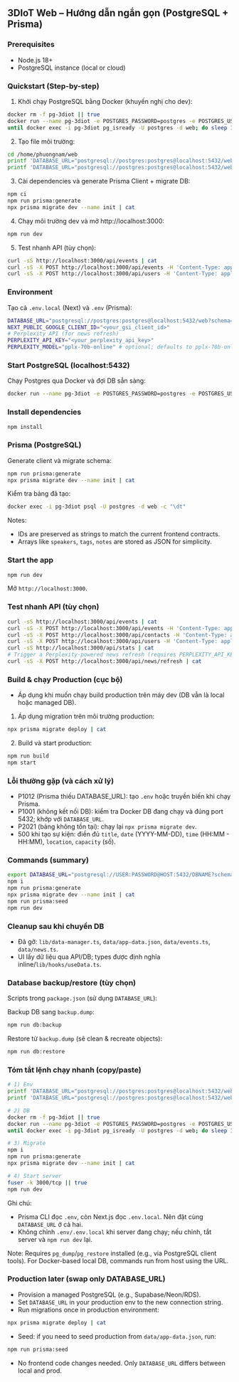 ## 3DIoT Web – Hướng dẫn ngắn gọn (PostgreSQL + Prisma)

### Prerequisites
- Node.js 18+
- PostgreSQL instance (local or cloud)

### Quickstart (Step-by-step)
1) Khởi chạy PostgreSQL bằng Docker (khuyến nghị cho dev):
```bash
docker rm -f pg-3diot || true
docker run --name pg-3diot -e POSTGRES_PASSWORD=postgres -e POSTGRES_USER=postgres -e POSTGRES_DB=web -p 5432:5432 -d postgres:16
until docker exec -i pg-3diot pg_isready -U postgres -d web; do sleep 1; done
```

2) Tạo file môi trường:
```bash
cd /home/phuongnam/web
printf 'DATABASE_URL="postgresql://postgres:postgres@localhost:5432/web?schema=public"\n' > .env
printf 'DATABASE_URL="postgresql://postgres:postgres@localhost:5432/web?schema=public"\nNEXT_PUBLIC_GOOGLE_CLIENT_ID="<your_gsi_client_id>"\nPERPLEXITY_API_KEY="<your_perplexity_api_key>"\nPERPLEXITY_MODEL="pplx-70b-online"\n' > .env.local
```

3) Cài dependencies và generate Prisma Client + migrate DB:
```bash
npm ci
npm run prisma:generate
npx prisma migrate dev --name init | cat
```

4) Chạy môi trường dev và mở http://localhost:3000:
```bash
npm run dev
```

5) Test nhanh API (tùy chọn):
```bash
curl -sS http://localhost:3000/api/events | cat
curl -sS -X POST http://localhost:3000/api/events -H 'Content-Type: application/json' -d '{"title":"Valid","description":"D","date":"2025-12-20","time":"09:00 - 11:00","location":"Hanoi","capacity":100,"price":0,"speakers":"A, B","category":"workshop","status":"upcoming"}' | cat
curl -sS -X POST http://localhost:3000/api/users -H 'Content-Type: application/json' -d '{"name":"FromLogin","email":"fromlogin@test.com"}' | cat
```

### Environment
Tạo cả `.env.local` (Next) và `.env` (Prisma):

```bash
DATABASE_URL="postgresql://postgres:postgres@localhost:5432/web?schema=public"
NEXT_PUBLIC_GOOGLE_CLIENT_ID="<your_gsi_client_id>"
# Perplexity API (for news refresh)
PERPLEXITY_API_KEY="<your_perplexity_api_key>"
PERPLEXITY_MODEL="pplx-70b-online" # optional; defaults to pplx-70b-online
```

### Start PostgreSQL (localhost:5432)
Chạy Postgres qua Docker và đợi DB sẵn sàng:

```bash
docker run --name pg-3diot -e POSTGRES_PASSWORD=postgres -e POSTGRES_USER=postgres -e POSTGRES_DB=web -p 5432:5432 -d postgres:16
```

### Install dependencies
```bash
npm install
```

### Prisma (PostgreSQL)
Generate client và migrate schema:

```bash
npm run prisma:generate
npx prisma migrate dev --name init | cat
```

Kiểm tra bảng đã tạo:
```bash
docker exec -i pg-3diot psql -U postgres -d web -c "\dt"
```

Notes:
- IDs are preserved as strings to match the current frontend contracts.
- Arrays like `speakers`, `tags`, `notes` are stored as JSON for simplicity.

### Start the app
```bash
npm run dev
```
Mở `http://localhost:3000`.

### Test nhanh API (tùy chọn)
```bash
curl -sS http://localhost:3000/api/events | cat
curl -sS -X POST http://localhost:3000/api/events -H 'Content-Type: application/json' -d '{"title":"Valid","description":"D","date":"2025-12-20","time":"09:00 - 11:00","location":"Hanoi","capacity":100,"price":0,"speakers":"A, B","category":"workshop","status":"upcoming"}' | cat
curl -sS -X POST http://localhost:3000/api/contacts -H 'Content-Type: application/json' -d '{"name":"FromTest","email":"from@test.com","message":"Hi","type":"partnership","status":"new","priority":"medium"}' | cat
curl -sS -X POST http://localhost:3000/api/users -H 'Content-Type: application/json' -d '{"name":"FromLogin","email":"fromlogin@test.com"}' | cat
curl -sS http://localhost:3000/api/stats | cat
# Trigger a Perplexity-powered news refresh (requires PERPLEXITY_API_KEY)
curl -sS -X POST http://localhost:3000/api/news/refresh | cat
```

### Build & chạy Production (cục bộ)
- Áp dụng khi muốn chạy build production trên máy dev (DB vẫn là local hoặc managed DB).

1) Áp dụng migration trên môi trường production:
```bash
npx prisma migrate deploy | cat
```

2) Build và start production:
```bash
npm run build
npm start
```

### Lỗi thường gặp (và cách xử lý)
- P1012 (Prisma thiếu DATABASE_URL): tạo `.env` hoặc truyền biến khi chạy Prisma.
- P1001 (không kết nối DB): kiểm tra Docker DB đang chạy và đúng port 5432; khớp với `DATABASE_URL`.
- P2021 (bảng không tồn tại): chạy lại `npx prisma migrate dev`.
- 500 khi tạo sự kiện: điền đủ `title`, `date` (YYYY-MM-DD), `time` (HH:MM - HH:MM), `location`, `capacity` (số).

### Commands (summary)
```bash
export DATABASE_URL="postgresql://USER:PASSWORD@HOST:5432/DBNAME?schema=public"
npm i
npm run prisma:generate
npx prisma migrate dev --name init | cat
npm run prisma:seed
npm run dev
```

### Cleanup sau khi chuyển DB
- Đã gỡ: `lib/data-manager.ts`, `data/app-data.json`, `data/events.ts`, `data/news.ts`.
- UI lấy dữ liệu qua API/DB; types được định nghĩa inline/`lib/hooks/useData.ts`.

### Database backup/restore (tùy chọn)
Scripts trong `package.json` (sử dụng `DATABASE_URL`):

Backup DB sang `backup.dump`:
```bash
npm run db:backup
```

Restore từ `backup.dump` (sẽ clean & recreate objects):
```bash
npm run db:restore
```

### Tóm tắt lệnh chạy nhanh (copy/paste)
```bash
# 1) Env
printf 'DATABASE_URL="postgresql://postgres:postgres@localhost:5432/web?schema=public"\n' > .env
printf 'DATABASE_URL="postgresql://postgres:postgres@localhost:5432/web?schema=public"\nNEXT_PUBLIC_GOOGLE_CLIENT_ID="<your_gsi_client_id>"\nPERPLEXITY_API_KEY="<your_perplexity_api_key>"\nPERPLEXITY_MODEL="pplx-70b-online"\n' > .env.local

# 2) DB
docker rm -f pg-3diot || true
docker run --name pg-3diot -e POSTGRES_PASSWORD=postgres -e POSTGRES_USER=postgres -e POSTGRES_DB=web -p 5432:5432 -d postgres:16
until docker exec -i pg-3diot pg_isready -U postgres -d web; do sleep 1; done

# 3) Migrate
npm i
npm run prisma:generate
npx prisma migrate dev --name init | cat

# 4) Start server
fuser -k 3000/tcp || true
npm run dev
```

Ghi chú:
- Prisma CLI đọc `.env`, còn Next.js đọc `.env.local`. Nên đặt cùng `DATABASE_URL` ở cả hai.
- Không chỉnh `.env/.env.local` khi server đang chạy; nếu chỉnh, tắt server và `npm run dev` lại.

Note: Requires `pg_dump`/`pg_restore` installed (e.g., via PostgreSQL client tools). For Docker-based local DB, commands run from host using the URL.

### Production later (swap only DATABASE_URL)
- Provision a managed PostgreSQL (e.g., Supabase/Neon/RDS).
- Set `DATABASE_URL` in your production env to the new connection string.
- Run migrations once in production environment:

```bash
npx prisma migrate deploy | cat
```

- Seed: if you need to seed production from `data/app-data.json`, run:

```bash
npm run prisma:seed
```

- No frontend code changes needed. Only `DATABASE_URL` differs between local and prod.
